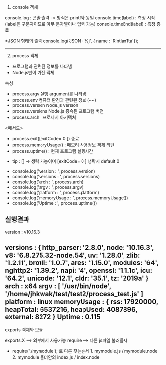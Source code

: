 1. console 객체

console.log : 콘솔 출력 -> 방식은 printf와 동일
console.time(label) : 측정 시작 (label은 구분자이므로 아무 문자열이나 입력 가능)
console.timeEnd(label) : 측정 종료


*JSON 형태의 출력
console.log('JSON : %j', { name : 'RintIanTta'});

---

2. process 객체
- 프로그램과 관련된 정보를 나타냄 
- Node.js만이 가진 객체

속성
- process.argv 실행 argument를 나타냄
- process.env 컴퓨터 환경과 관련된 정보 (~~)
- process.version Node.js version
- process.versions Node.js 종속된 프로그램 버전
- process.arch : 프로세서 아키텍처

<메서드>
- process.exit([exitCode= 0 ]) 종료
- process.memoryUsage() : 메모리 사용정보 객체 리턴
- process.uptime() : 현재 프로그램 실행시간

* tip : [] -> 생략 가능이며 [exitCode= 0 ] 생략시 default 0

- console.log('version : ',  process.version)
- console.log('versions : ',  process.versions)
- console.log('arch : ',  process.arch)
- console.log('argv : ',  process.argv)
- console.log('platform : ',  process.platform)
- console.log('memoryUsage : ',  process.memoryUsage())
- console.log('Uptime : ',  process.uptime())


실행결과
--
version :  v10.16.3

versions : 
{ http_parser: '2.8.0',
  node: '10.16.3',
  v8: '6.8.275.32-node.54',
  uv: '1.28.0',
  zlib: '1.2.11',
  brotli: '1.0.7',
  ares: '1.15.0',
  modules: '64',
  nghttp2: '1.39.2',
  napi: '4',
  openssl: '1.1.1c',
  icu: '64.2',
  unicode: '12.1',
  cldr: '35.1',
  tz: '2019a'
}
arch :  x64
argv :  [ '/usr/bin/node', '/home/jhkwak/test/test2/process_test.js' ]
platform :  linux
memoryUsage :  { rss: 17920000,
  heapTotal: 6537216,
  heapUsed: 4087896,
  external: 8272 }
Uptime :  0.115
--


exports 객체와 모듈

exports.X --> 외부에서 사용가능
require  --> 다른 js파일 불러올시

* require('./mymodule'); 로 다른 
찾는순서 1. mymodule.js / mymodule.node
        2. mymodule 폴더안의 index.js / index.node




